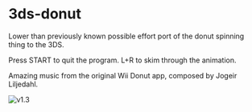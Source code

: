 3ds-donut
===========

Lower than previously known possible effort port of the donut spinning thing to the 3DS.

Press START to quit the program.
L+R to skim through the animation.

Amazing music from the original Wii Donut app, composed by Jogeir Liljedahl.


![v1.3](https://github.com/user-attachments/assets/7f7f59f8-bdec-471a-b84d-0a1fb8d92688)
